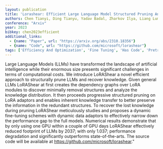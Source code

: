```yaml
---
layout: publication
title: 'Lorashear: Efficient Large Language Model Structured Pruning And Knowledge Recovery'
authors: Chen Tianyi, Ding Tianyu, Yadav Badal, Zharkov Ilya, Liang Luming
conference: "Arxiv"
year: 2023
bibkey: chen2023efficient
additional_links:
  - {name: "Paper", url: "https://arxiv.org/abs/2310.18356"}
  - {name: "Code", url: "https://github.com/microsoft/lorashear"}
tags: ['Efficiency And Optimization', 'Fine Tuning', 'Has Code', 'Pretraining Methods', 'Pruning', 'Training Techniques']
---
```

Large Language Models (LLMs) have transformed the landscape of artificial intelligence while their enormous size presents significant challenges in terms of computational costs. We introduce LoRAShear a novel efficient approach to structurally prune LLMs and recover knowledge. Given general LLMs LoRAShear at first creates the dependency graphs over LoRA modules to discover minimally removal structures and analyze the knowledge distribution. It then proceeds progressive structured pruning on LoRA adaptors and enables inherent knowledge transfer to better preserve the information in the redundant structures. To recover the lost knowledge during pruning LoRAShear meticulously studies and proposes a dynamic fine-tuning schemes with dynamic data adaptors to effectively narrow down the performance gap to the full models. Numerical results demonstrate that by only using one GPU within a couple of GPU days LoRAShear effectively reduced footprint of LLMs by 2037; with only 1.037; performance degradation and significantly outperforms state-of-the-arts. The source code will be available at https://github.com/microsoft/lorashear."
